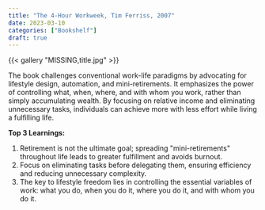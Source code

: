 ```yaml
---
title: "The 4-Hour Workweek, Tim Ferriss, 2007"
date: 2023-03-10
categories: ["Bookshelf"]
draft: true
---
```


{{< gallery "MISSING,title.jpg" >}}

The book challenges conventional work-life paradigms by advocating for lifestyle design, automation, and mini-retirements. It emphasizes the power of controlling what, when, where, and with whom you work, rather than simply accumulating wealth. By focusing on relative income and eliminating unnecessary tasks, individuals can achieve more with less effort while living a fulfilling life.

**Top 3 Learnings:**

1. Retirement is not the ultimate goal; spreading "mini-retirements" throughout life leads to greater fulfillment and avoids burnout.
2. Focus on eliminating tasks before delegating them, ensuring efficiency and reducing unnecessary complexity.
3. The key to lifestyle freedom lies in controlling the essential variables of work: what you do, when you do it, where you do it, and with whom you do it.
